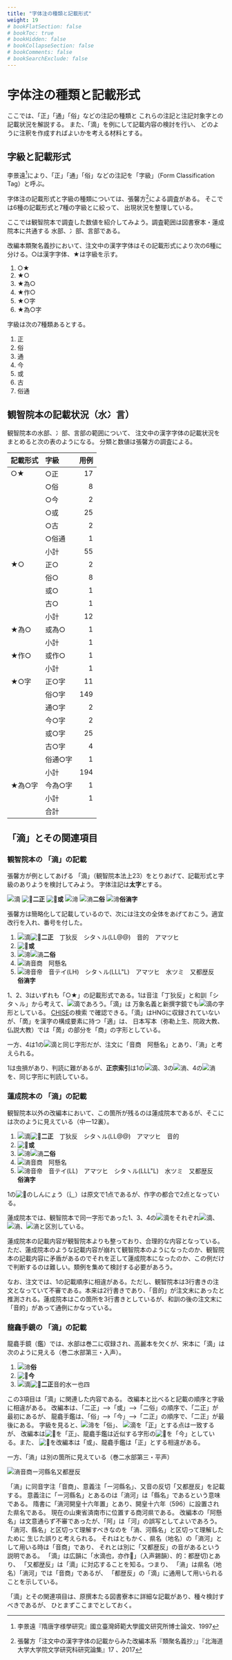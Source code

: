 ```yaml
---
title: "字体注の種類と記載形式"
weight: 19
# bookFlatSection: false
# bookToc: true
# bookHidden: false
# bookCollapseSection: false
# bookComments: false
# bookSearchExclude: false
---
```

# 字体注の種類と記載形式

ここでは、「正」「通」「俗」などの注記の種類と
これらの注記と注記対象字との記載状況を解説する。
また、「滴」を例にして記載内容の検討を行い、
どのように注釈を作成すればよいかを考える材料とする。

## 字級と記載形式

李景遠[^1]により、「正」「通」「俗」などの注記を「字級」（Form Classification Tag）と呼ぶ。

字体注の記載形式と字級の種類については、張馨方[^2]による調査がある。
そこでは6種の記載形式と7種の字級とに絞って、
出現状況を整理している。

ここでは観智院本で調査した数値を紹介してみよう。調査範囲は図書寮本・蓮成院本に共通する
水部、冫部、言部である。

改編本類聚名義抄において、注文中の漢字字体はその記載形式により次の6種に
分ける。○は漢字字体、★は字級を示す。

1. ○★
2. ★○
3. ★為○
4. ★作○
5. ★○字
6. ★為○字
   
字級は次の7種類あるとする。

1. 正
2. 俗
3. 通
4. 今
5. 或
6. 古
7. 俗通

## 観智院本の記載状況（水冫言）

観智院本の水部、冫部、言部の範囲について、
注文中の漢字字体の記載状況をまとめると次の表のようになる。
分類と数値は張馨方の調査による。

| 記載形式 | 字級   | 用例  |
|------|:------|-----:|
| ○★   | ○正   | 17  |
|      | ○俗   | 8   |
|      | ○今   | 2   |
|      | ○或   | 25  |
|      | ○古   | 2   |
|      | ○俗通  | 1   |
|      | 小計   | 55  |
| ★○   | 正○   | 2   |
|      | 俗○   | 8   |
|      | 或○   | 1   |
|      | 古○   | 1   |
|      | 小計   | 12  |
| ★為○  | 或為○  | 1   |
|      | 小計   | 1   |
| ★作○  | 或作○  | 1   |
|      | 小計   | 1   |
| ★○字  | 正○字  | 11  |
|      | 俗○字  | 149 |
|      | 通○字  | 2   |
|      | 今○字  | 2   |
|      | 或○字  | 25  |
|      | 古○字  | 4   |
|      | 俗通○字 | 1   |
|      | 小計   | 194 |
| ★為○字 | 今為○字 | 1   |
|      | 小計   | 1   |
|      | 合計   |

## 「滴」とその関連項目

### 観智院本の 「滴」の記載

張馨方が例としてあげる
「滴」（観智院本法上23）をとりあげて、記載形式と字級のありようを検討してみよう。
字体注記は**太字**とする。

![滴](https://glyphwiki.org/glyph/hdic_hkrm-05023611.50px.png)
![𤁷](https://glyphwiki.org/glyph/hdic_hkrm-05023612.50px.png)**二正**
![𣾪](https://glyphwiki.org/glyph/hdic_hkrm-05023620.50px.png)**或**
![渧](https://glyphwiki.org/glyph/hdic_hkrm-05023631.50px.png)
![滳](https://glyphwiki.org/glyph/hdic_hkrm-05023632.50px.png)**二俗**
![渧](https://glyphwiki.org/glyph/hdic_hkrm-05023710.50px.png)**俗滳字**

張馨方は簡略化して記載しているので、次には注文の全体をあげておこう。適宜改行を入れ、番号を付した。

1. ![滴](https://glyphwiki.org/glyph/hdic_hkrm-05023611.50px.png)![𤁷](https://glyphwiki.org/glyph/hdic_hkrm-05023612.50px.png)**二正**　丁狄反　シタヽル(LL@@)　音的　アマツヒ 
2. ![𣾪](https://glyphwiki.org/glyph/hdic_hkrm-05023620.50px.png)**或**  
3. ![渧](https://glyphwiki.org/glyph/hdic_hkrm-05023631.50px.png)![滳](https://glyphwiki.org/glyph/hdic_hkrm-05023632.50px.png)**二俗**  
4. ![滳](https://glyphwiki.org/glyph/hdic_hkrm-05023640.50px.png)音商　阿懸名  
5. ![渧](https://glyphwiki.org/glyph/hdic_hkrm-05023710.50px.png)音帝　音テイ(LH)　シタヽル(LLL"L)　アマツヒ　水ツミ　又都歴反　**俗滳字**  

1、2、3はいずれも「○★」の記載形式である。1は音注「丁狄反」と和訓「シタヽル」から考えて、![滴](https://glyphwiki.org/glyph/u6ef4.50px.png)であろう。「滴」は
万象名義と新撰字鏡でも![滴](https://glyphwiki.org/glyph/hdic_hkrm-05023611.50px.png)の字形としている。
[CHISE](https://www.chise.org/est/view/character/滴)の検索
で確認できる。「滴」はHNGに収録されていないが、「啇」を漢字の構成要素に持つ「適」は、
日本写本（弥勒上生、院政大教、仏説大教）では「啇」の部分を「商」の字形としている。

一方、4は1の![滴](https://glyphwiki.org/glyph/hdic_hkrm-05023611.50px.png)と同じ字形だが、注文に「音商　阿懸名」とあり、「滳」と考えられる。

1は虫損があり、判読に難があるが、**正宗索引**は1の![滴](https://glyphwiki.org/glyph/hdic_hkrm-05023611.50px.png)、3の![滳](https://glyphwiki.org/glyph/hdic_hkrm-05023632.50px.png)、4の![滳](https://glyphwiki.org/glyph/hdic_hkrm-05023640.50px.png)を、同じ字形に判読している。

### 蓮成院本の 「滴」の記載

観智院本以外の改編本において、この箇所が残るのは蓮成院本であるが、そこには次のように見えている（中一12裏）。

1. ![滴](https://glyphwiki.org/glyph/u6ef4.50px.png)![𤁷](https://glyphwiki.org/glyph/u24077.50px.png)**二正**　丁狄反　シタヽル(LL@@)　アマツヒ　音的 
2. ![𣾪](https://glyphwiki.org/glyph/u23faa.50px.png)**或**  
3. ![渧](https://glyphwiki.org/glyph/u6e27.50px.png)![滳](https://glyphwiki.org/glyph/twedu-a02301-004.50px.png)**二俗**  
4. ![滳](https://glyphwiki.org/glyph/ligang_hkrm-05023640.50px.png)音商　阿懸名  
5. ![渧](https://glyphwiki.org/glyph/u6e27.50px.png)音帝　音テイ(LL)　アマツヒ　シタヽル(LLL"L)　水ツミ　又都歴反　**俗滳字**  

1の![𤁷](https://glyphwiki.org/glyph/u24077.50px.png)のしんにょう（辶）は原文で1点であるが、作字の都合で2点となっている。

蓮成院本では、観智院本で同一字形であった1、3、4の![滴](https://glyphwiki.org/glyph/hdic_hkrm-05023611.50px.png)をそれぞれ![滴](https://glyphwiki.org/glyph/u6ef4.50px.png)、![滳](https://glyphwiki.org/glyph/twedu-a02301-004.50px.png)、![滳](https://glyphwiki.org/glyph/ligang_hkrm-05023640.50px.png)と区別している。

蓮成院本の記載内容が観智院本よりも整っており、合理的な内容となっている。
ただ、蓮成院本のような記載内容が崩れて観智院本のようになったのか、観智院本の記載内容に矛盾があるのでそれを正して蓮成院本になったのか、この例だけで判断するのは難しい。類例を集めて検討する必要があろう。

なお、注文では、1の記載順序に相違がある。ただし、観智院本は3行書きの注文となっていて不審である。本来は2行書きであり、「音的」が注文末にあったと推測される。蓮成院本はこの箇所を3行書きとしているが、和訓の後の注文末に「音的」があって通例にかなっている。

### 龍龕手鏡の 「滴」の記載

龍龕手鏡（鑑）では、水部は巻二に収録され、高麗本を欠くが、宋本に「滴」は次のように見える（巻二水部第三・入声）。

1. ![渧](https://glyphwiki.org/glyph/u6e27.50px.png)**俗** 
2. ![𤁷](https://glyphwiki.org/glyph/u24077.50px.png)**今**
3. ![滴](https://glyphwiki.org/glyph/u6ef4.50px.png)![𣾪](https://glyphwiki.org/glyph/u23faa.50px.png)**二正**音的水ー也四

この3項目は「滴」に関連した内容である。
改編本と比べると記載の順序と字級に相違がある。
改編本は、「二正」-->「或」-->「二俗」の順序で、「二正」が
最初にあるが、
龍龕手鑑は、「俗」-->「今」-->「二正」の順序で、「二正」が最後にある。
字級を見ると、![渧](https://glyphwiki.org/glyph/u6e27.50px.png)を「俗」、
![滴](https://glyphwiki.org/glyph/u6ef4.50px.png)を「正」とする点は一致するが、
改編本は![𤁷](https://glyphwiki.org/glyph/hdic_hkrm-05023612.50px.png)を「正」、龍龕手鑑は近似する字形の![𤁷](https://glyphwiki.org/glyph/u24077.50px.png)を「今」としている。また、
![𣾪](https://glyphwiki.org/glyph/u23faa.50px.png)を改編本は「或」、龍龕手鑑は「正」とする相違がある。

一方、「滳」は別の箇所に見えている（巻二水部第三・平声）

![滳](https://glyphwiki.org/glyph/ligang_hkrm-05023640.50px.png)音商ー河縣名又都歴反

「滳」に同音字注「音商」、意義注「ー河縣名」、又音の反切「又都歴反」を記載する。
意義注に「ー河縣名」とあるのは「滳河」は「縣名」であるという意味である。
隋書に「滳河開皇十六年置」とあり、開皇十六年（596）に設置された県名である。
現在の山東省済南市に位置する商河県である。
改編本の「阿懸名」は文意通らず不審であったが、「阿」は「河」の誤写としてよいであろう。
「滳河、縣名」と区切って理解すべきなのを「滳、河縣名」と区切って理解したために
生じた誤りと考えられる。
それはともかく、県名（地名）の「滳河」として用いる時は「音商」であり、
それとは別に「又都歴反」の音があるという説明である。
「滴」は広韻に「水滴也，亦作𤁷」（入声錫韻）、的：都歴切)とあり、
「又都歴反」は「滴」に対応することを知る。つまり、
「滳」は県名（地名）「滳河」では「音商」であるが、
「都歴反」の「滴」に通用して用いられることを示している。

「滴」とその関連項目は、原撰本たる図書寮本に詳細な記載があり、種々検討すべきであるが、
ひとまずここまでとしておく。

[^1]:李景遠『隋唐字様學研究』國立臺灣師範大學國文研究所博士論文、1997
[^2]:張馨方「注文中の漢字字体の記載からみた改編本系『類聚名義抄』」『北海道大学大学院文学研究科研究論集』17 、2017
